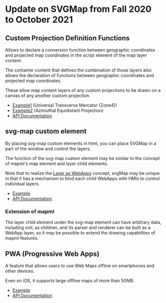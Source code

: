 # Update on SVGMap from Fall 2020 to October 2021

## Custom Projection Definition Functions

Allows to declare a conversion function between geographic coordinates and projected map coordinates in the script element of the map layer content.

The container content that defines the combination of those layers also allows the declaration of functions between geographic coordinates and projected map coordinates.

These allow map content layers of any custom projections to be drawn on a canvas of any another custom projection.

* [Example1](https://www.svgmap.org/devinfo/devkddi/lvl0.1/rev16/SVGMapper_r16.3_JP4TM.html) (Universal Transverse Mercator (Zone4))
* [Example2](https://www.svgmap.org/devinfo/devkddi/lvl0.1/rev16/SVGMapper_r16.3.html) (Azimuthal Equidistant Projection)
* [API Documentation](http://www.svgmap.org/wiki/index.php?title=%E8%A7%A3%E8%AA%AC%E6%9B%B8#.E5.A4.9A.E6.A7.98.E3.81.AA.E5.9B.B3.E6.B3.95.E3.81.AE.E5.AE.9A.E7.BE.A9.E3.81.A8.E5.88.A9.E7.94.A8) 

## svg-map custom element
By placing svg-map custom elements in html, you can place SVGMap in a part of the window and control the layers. 

The function of the svg-map custom element may be similar to the concept of mapml's map element and layer child elements.

Note that to realize the [Layer as WebApps](https://satakagi.github.io/mapsForWebWS2020-docs/De-centralizedWebMapping.html#propose-an-encapsulated-web-app-that-handles-layers) concept, svgMap may be unique in that it has a mechanism to bind each child WebApps with HMIs to control individual layers.


* [Example](https://www.svgmap.org/devinfo/devkddi/lvl0.1/rev16/tests/mapFrame_r4.html)
* [API Documentation](http://www.svgmap.org/wiki/index.php?title=%E8%A7%A3%E8%AA%AC%E6%9B%B8#SVGMap.E3.81.AE.E5.9F.8B.E3.82.81.E8.BE.BC.E3.81.BF)

### Extension of mapml
The layer child element under the svg-map element can have arbitrary data, including xml, as children, and its parser and renderer can be built as a WebApp layer, so it may be possible to extend the drawing capabilities of mapml features.


## PWA (Progressive Web Apps)
A feature that allows users to use Web Maps offline on smartphones and other devices.

Even on iOS, it supports large offline maps of more than 50MB.

* [Example](https://www.svgmap.org/devinfo/devkddi/lvl0.1/svgMapPWA/svgMapPWA5/)
* [API Documentation](http://www.svgmap.org/wiki/index.php?title=%E8%A7%A3%E8%AA%AC%E6%9B%B8#svgMapPWA..E3.81.A7.E5.91.BC.E3.81.B3.E5.87.BA.E3.81.9B.E3.82.8BAPI)

